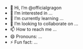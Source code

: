 - 👋 Hi, I’m @officialgragon
- 👀 I’m interested in ...
- 🌱 I’m currently learning ...
- 💞️ I’m looking to collaborate on ...
- 📫 How to reach me ...
- 😄 Pronouns: ...
- ⚡ Fun fact: ...

<!---
officialgragon/officialgragon is a ✨ special ✨ repository because its `README.md` (this file) appears on your GitHub profile.
You can click the Preview link to take a look at your changes.
--->
